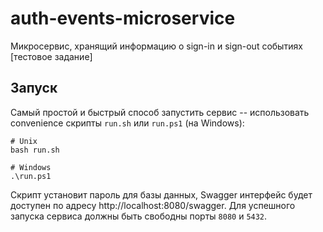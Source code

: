 # auth-events-microservice
Микросервис, хранящий информацию о sign-in и sign-out событиях [тестовое задание]

## Запуск

Самый простой и быстрый способ запустить сервис -- использовать convenience скрипты `run.sh` или `run.ps1` (на Windows):

```shell
# Unix
bash run.sh

# Windows
.\run.ps1
```
Скрипт установит пароль для базы данных, Swagger интерфейс будет доступен по адресу http://localhost:8080/swagger.
Для успешного запуска сервиса должны быть свободны порты `8080` и `5432`.
